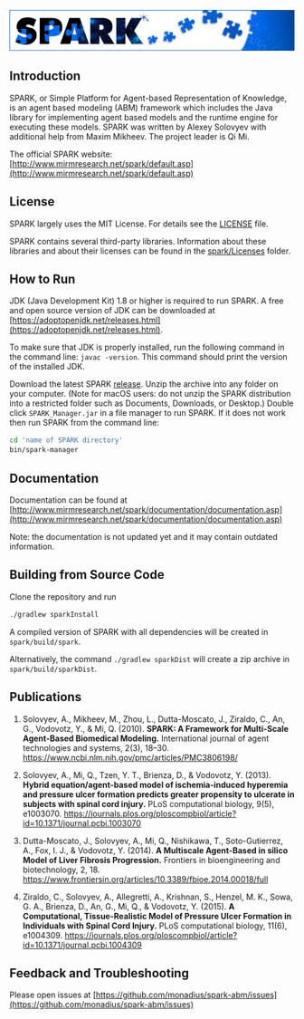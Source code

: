 ![SPARK logo](logo.jpg)

## Introduction

SPARK, or Simple Platform for Agent-based Representation of Knowledge, is an
agent based modeling (ABM) framework which includes the Java library for implementing
agent based models and the runtime engine for executing these models. SPARK was written
by Alexey Solovyev with additional help from Maxim Mikheev. The project leader is Qi Mi.

The official SPARK website: [http://www.mirmresearch.net/spark/default.asp](http://www.mirmresearch.net/spark/default.asp)

## License

SPARK largely uses the MIT License. For details see the [LICENSE](LICENSE) file.

SPARK contains several third-party libraries. Information about
these libraries and about their licenses can be found in the [spark/Licenses](spark/Licenses) folder.

## How to Run

JDK (Java Development Kit) 1.8 or higher is required to run SPARK. A free and open source
version of JDK can be downloaded at [https://adoptopenjdk.net/releases.html](https://adoptopenjdk.net/releases.html).

To make sure that JDK is properly installed, run the following command in the command line: `javac -version`.
This command should print the version of the installed JDK.

Download the latest SPARK [release](https://github.com/monadius/spark-abm/releases). Unzip the archive into
any folder on your computer. (Note for macOS users: do not unzip the SPARK distribution into a restricted
folder such as Documents, Downloads, or Desktop.) Double click `SPARK_Manager.jar` in a file manager to run
SPARK. If it does not work then run SPARK from the command line:

```bash
cd 'name of SPARK directory'
bin/spark-manager
```

## Documentation

Documentation can be found at 
[http://www.mirmresearch.net/spark/documentation/documentation.asp](http://www.mirmresearch.net/spark/documentation/documentation.asp)

Note: the documentation is not updated yet and it may contain outdated information.

## Building from Source Code

Clone the repository and run

```bash
./gradlew sparkInstall
```

A compiled version of SPARK with all dependencies will be created in `spark/build/spark`.

Alternatively, the command `./gradlew sparkDist` will create a zip archive in `spark/build/sparkDist`.

## Publications

1. Solovyev, A., Mikheev, M., Zhou, L., Dutta-Moscato, J., Ziraldo, C., An, G., Vodovotz, Y., & Mi, Q. (2010). 
   **SPARK: A Framework for Multi-Scale Agent-Based Biomedical Modeling.** 
   International journal of agent technologies and systems, 2(3), 18–30.
   https://www.ncbi.nlm.nih.gov/pmc/articles/PMC3806198/
   
1. Solovyev, A., Mi, Q., Tzen, Y. T., Brienza, D., & Vodovotz, Y. (2013). 
   **Hybrid equation/agent-based model of ischemia-induced hyperemia and pressure ulcer 
   formation predicts greater propensity to ulcerate in subjects with spinal cord injury.** 
   PLoS computational biology, 9(5), e1003070.
   https://journals.plos.org/ploscompbiol/article?id=10.1371/journal.pcbi.1003070

1. Dutta-Moscato, J., Solovyev, A., Mi, Q., Nishikawa, T., Soto-Gutierrez, A., Fox, I. J., & Vodovotz, Y. (2014).
   **A Multiscale Agent-Based in silico Model of Liver Fibrosis Progression.**
   Frontiers in bioengineering and biotechnology, 2, 18.
   https://www.frontiersin.org/articles/10.3389/fbioe.2014.00018/full

1. Ziraldo, C., Solovyev, A., Allegretti, A., Krishnan, S., Henzel, M. K., Sowa, G. A., 
   Brienza, D., An, G., Mi, Q., & Vodovotz, Y. (2015). 
   **A Computational, Tissue-Realistic Model of Pressure Ulcer Formation in Individuals with Spinal Cord Injury.** 
   PLoS computational biology, 11(6), e1004309.
   https://journals.plos.org/ploscompbiol/article?id=10.1371/journal.pcbi.1004309

## Feedback and Troubleshooting

Please open issues at [https://github.com/monadius/spark-abm/issues](https://github.com/monadius/spark-abm/issues)